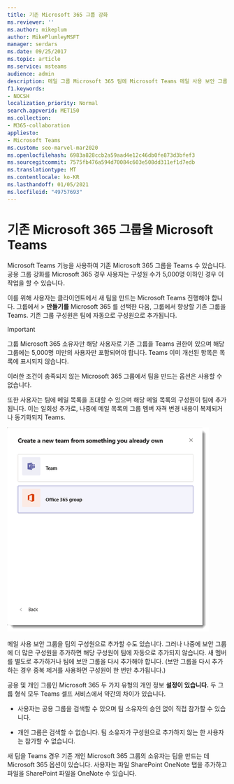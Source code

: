```yaml
---
title: 기존 Microsoft 365 그룹 강화
ms.reviewer: ''
ms.author: mikeplum
author: MikePlumleyMSFT
manager: serdars
ms.date: 09/25/2017
ms.topic: article
ms.service: msteams
audience: admin
description: 메일 그룹 Microsoft 365 팀에 Microsoft Teams 메일 사용 보안 그룹을 추가하여 사용자와 함께 그룹을 강화하는 방법을 학습합니다.
f1.keywords:
- NOCSH
localization_priority: Normal
search.appverid: MET150
ms.collection:
- M365-collaboration
appliesto:
- Microsoft Teams
ms.custom: seo-marvel-mar2020
ms.openlocfilehash: 6983a828ccb2a59aad4e12c46db0fe873d3bfef3
ms.sourcegitcommit: 7575fb476a594d70084c603e508dd311ef1d7edb
ms.translationtype: MT
ms.contentlocale: ko-KR
ms.lasthandoff: 01/05/2021
ms.locfileid: "49757693"
---
```

<a name="enhance-existing-microsoft-365-groups-with-microsoft-teams"></a>기존 Microsoft 365 그룹을 Microsoft Teams
=======================================================

Microsoft Teams 기능을 사용하여 기존 Microsoft 365 그룹을 Teams 수 있습니다. 공용 그룹 강화를 Microsoft 365 경우 사용자는 구성원 수가 5,000명 이하인 경우 이 작업을 할 수 있습니다.

이를 위해 사용자는 클라이언트에서 새 팀을 만드는 Microsoft Teams 진행해야 합니다. 그룹에서   >  **만들기를** Microsoft 365 를 선택한 다음, 그룹에서 향상할 기존 그룹을 Teams. 기존 그룹 구성원은 팀에 자동으로 구성원으로 추가됩니다.

> [!IMPORTANT]
> 그룹 Microsoft 365 소유자만 해당 사용자로 기존 그룹을 Teams 권한이 있으며 해당 그룹에는 5,000명 미만의 사용자만 포함되어야 합니다. Teams 이미 개선된 항목은 목록에 표시되지 않습니다.
>
>이러한 조건이 충족되지 않는 Microsoft 365 그룹에서 팀을 만드는 옵션은 사용할 수 없습니다.

또한 사용자는 팀에 메일 목록을 초대할 수 있으며 해당 메일 목록의 구성원이 팀에 추가됩니다. 이는 일회성 추가로, 나중에 메일 목록의 그룹 멤버 자격 변경 내용이 복제되거나 동기화되지 Teams.

![팀 그룹에서 팀을 Microsoft 365 스크린샷입니다.](media/Enhance_Existing_Office_365_groups_with_Microsoft_Teams_image2.png)

메일 사용 보안 그룹을 팀의 구성원으로 추가할 수도 있습니다. 그러나 나중에 보안 그룹에 더 많은 구성원을 추가하면 해당 구성원이 팀에 자동으로 추가되지 않습니다. 새 멤버를 별도로 추가하거나 팀에 보안 그룹을 다시 추가해야 합니다. (보안 그룹을 다시 추가하는 경우 중복 제거를 사용하면 구성원이 한 번만 추가됩니다.)

공용 및 개인 그룹인 Microsoft 365 두 가지 유형의 개인 정보 **설정이 있습니다.** 두 그룹 형식 모두 Teams 셀프 서비스에서 약간의 차이가 있습니다.

-   사용자는 공용 그룹을 검색할 수 있으며 팀 소유자의 승인 없이 직접 참가할 수 있습니다.

-   개인 그룹은 검색할 수 없습니다. 팀 소유자가 구성원으로 추가하지 않는 한 사용자는 참가할 수 없습니다.

새 팀을 Teams 경우 기존 개인 Microsoft 365 그룹의 소유자는 팀을 만드는 데 Microsoft 365 옵션이 있습니다. 사용자는 파일 SharePoint OneNote 탭을 추가하고 파일을 SharePoint 파일을 OneNote 수 있습니다.
